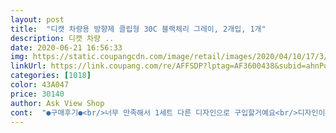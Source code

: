 ```yaml
---
layout: post 
title:  "디캣 차량용 방향제 클립형 30C 블랙체리 그레이, 2개입, 1개" 
description: 디캣 차량 ..
date: 2020-06-21 16:56:33 
img: https://static.coupangcdn.com/image/retail/images/2020/04/10/17/3/7d5fde77-133e-489e-94cf-0e955f22d3c9.jpg 
linkUrl: https://link.coupang.com/re/AFFSDP?lptag=AF3600438&subid=ahnPublicAsk&pageKey=1449662483&itemId=2496688072&vendorItemId=70489835930&traceid=V0-113-b17dd5198b3c2803 
categories: [1018] 
color: 43A047 
price: 30140 
author: Ask View Shop 
cont:  "●구매후기●<br/>너무 만족해서 1세트 다른 디자인으로 구입할거예요<br/>디자인이 예뻐서 선택한 상품이였어요<br/>보통에 블락체리향 보다 뭔가 깊이감 있는 느낌이었요<br/>속에 부러진것이 왔어요<br/>외관은 이쁜데 향이 잘 안나네여<br/>향은 가장 무난한 블랙체리로 선택했는데<br/>" 
---
```

